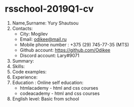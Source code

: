 # rsschool-2019Q1-cv
1. Name,Surname: Yury Shautsou
2. Contacts:
   * City: Mogilev
   * Email: odikee@mail.ru
   * Mobile phone number : +375 (29) 745-77-35 (MTS)
   * Github account: https://github.com/Odikee
   * Discord account: Lary#9071
3. Summary:
4. Skills:
5. Code examples:
6. Experience:
7. Education : Online self education: 
   * htmlacademy - html  and css courses
   * codeacademy - html  and css courses
8. English level: Basic from school